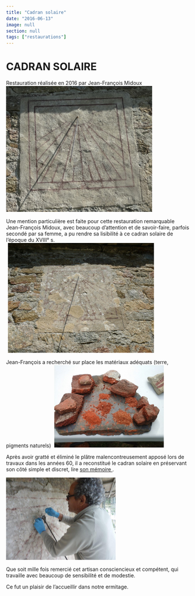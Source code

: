```yaml
---
title: "Cadran solaire"
date: "2016-06-13"
image: null
section: null
tags: ["restaurations"]
---
```


# CADRAN SOLAIRE

Restauration réalisée en 2016 par Jean-François Midoux
<img
  alt
  src="/images/dsc03415-1.jpg"
  style="
    width: 400px;
    height: 344px;
  " 
/>

Une mention particulière est faite pour cette restauration remarquable Jean-François Midoux, avec beaucoup d’attention et de savoir-faire, parfois secondé par sa femme, a pu rendre sa lisibilité à ce cadran solaire de l’époque du XVIII° s.
<img
  alt
  src="/images/p1020258-jpg.jpg"
  style="
  width: 400px;
  height: 300px;
  margin-right: 5px;
  margin-left: 5px;
  "
/>

Jean-François a recherché sur place les matériaux adéquats (terre, pigments naturels)
<img
  alt
  src="/images/20150807-173036.jpg"
  style="
  width: 300px;
    height: 225px;
    margin-right: 5px;
    margin-left: 5px;
  "
/>

Après avoir gratté et éliminé le plâtre malencontreusement apposé lors de travaux dans les années 60, il a reconstitué le cadran solaire en préservant son côté simple et discret, lire
<a href="./../../../../uploaded/CADRAN-SOLAIRE/memoire-hermitage-sant-guillem-de-combret.pdf" >
son mémoire
</a>.

<img
  alt
  src="/images/p7273008.jpg"
  style="width: 300px; height: 225px"
/>

Que soit mille fois remercié cet artisan consciencieux et compétent, qui travaille avec beaucoup de sensibilité et de modestie.

Ce fut un plaisir de l’accueillir dans notre ermitage.
